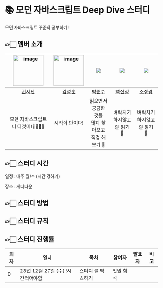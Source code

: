 # 📚 모던 자바스크립트 Deep Dive 스터디
모던 자바스크립트 꾸준히 공부하기 !

## 👉🏻 멤버 소개





|   <img width="100" alt="image" src="https://github.com/mingzzi96/js-deep-dive-study/assets/134386378/966a5ea2-7d46-4533-ba10-a310ca15c6cb"> | <img width="100" alt="image" src="https://github.com/mingzzi96/js-deep-dive-study/assets/134386378/6615e4f1-9d1e-4f83-866c-9ea9f06d8a2f">  | ![](https://github.com/Tolluset.png?size=100) | ![](https://github.com/Tolluset.png?size=100) | ![](https://github.com/Tolluset.png?size=100) |
|:------------------------------------------------:|:--------------------------------------------:|:---------------------------------------------:|:--------------------------------------------:|:--------------------------------------------:|
|         [권지민](https://github.com/mingzzi96)         |       [김성훈](https://github.com/huniiiiii)       |      [박준수](https://github.com/Tolluset)       |      [백진영](https://github.com/sjoleee)       |      [조성경](https://github.com/sjoleee)       |
|                모던 자바스크립트 너 디졋따!👊🏼👊🏼            |             시작이 반이다!              |      읽으면서 궁금한 것들<br />많이 찾아보고 직접 해보기 🧐       |              벼락치기 하지않고 잘 읽기 📖               |              벼락치기 하지않고 잘 읽기 📖               |

## 👉🏻 스터디 시간
일정 : 매주 월/수 (시간 정하기)

장소 : 게더타운

## 👉🏻 스터디 방법

## 👉🏻 스터디 규칙

## 👉🏻 스터디 진행률
| 회차 | 일시                | 목차                | 참여자               | 발표자           | 비고                       |
| ---- |-------------------|-------------------|-------------------|---------------|--------------------------|
| 0    | 23년 12월 27일 (수) !시간적어야함  | 스터디 룰 픽스하기          | 전원 참석       |               ||
